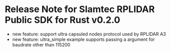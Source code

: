 # Release Note for Slamtec RPLIDAR Public SDK for Rust v0.2.0

* new feature: support ultra capsuled nodes protocol used by RPLIDAR A3
* new feature: ultra_simple example supports passing a argument for baudrate other than 115200